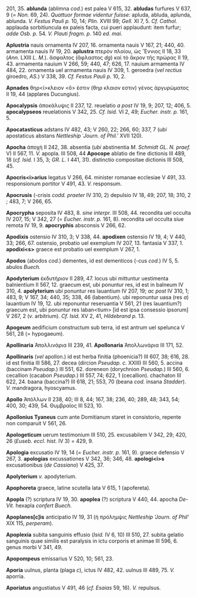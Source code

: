 201, 35. **ablunda** (ablimna *cod.*) est palea V 615, 32. **abludas**
furfures V 637, 9 (= *Non.* 69, 24). *Quattuor formae videntur fuisse:*
apluda, abluda, aplunda, ablunda. *V. Festus Pauli p.* 10, 14; *Plin.*
XVIII 99; *Gell.* XI 7, 5. *Cf. Cathol.* applauda sorbitiuncula ex
paleis facta, cui pueri applaudunt: item furfur; *adde Osb. p.* 54.
*V. Plauti fragm. p.* 140 *ed. mai.*

**Aplustria** nauis ornamenta IV 207, 16. ornamenta nauis V 167, 21;
440, 40. armamenta nauis IV 19, 20. **aplustra** πτερὸν πλοίου, ὡς
Ἔννιος II 18, 33 (*Ann.* LXIII *L. M.*). ἄσφαλτος (ἄφλαστος *dg*) καὶ
τὸ ἄκρον τῆς πρώρας II 19, 43. armamenta nauium V 266, 59; 440, 47; 626,
17. nauium armamenta IV 484, 22. ornamenta uel armamenta nauis IV
309, 1. geroedra (*vel rectius* giroedro, *AS.*) V 338, 39. *Cf.*
*Festus Pauli p.* 10, 2.

**Apnades** θηρ\<ί\>κλειον \<ὅ\> ἐστιν (θηρ κλαιον εστιν) γένος
ἀργυρώματος II 19, 44 (applares Ducungius).

**Apocalypsis** ἀποκάλυψις II 237, 12. reuelatio *a post* IV 19, 9; 207,
12; 406, 5. **apocalypseos** reuelationis V 342, 25. *Cf. Isid.* VI 2,
49; *Eucher. instr. p.* 161, 5.

**Apocatasticus** adstans IV 482, 43; V 260, 22; 266, 60; 337, 7 (*ubi*
apostaticus abstans *Nettleship* ῾*Journ. of Phil.'* XVII 120).

**Apocha** ἀποχή II 242, 38. absentia (*ubi* abstinentia *M. Schmidt
GL. N. praef.* V) II 567, 11. *V.* apopla.
IIΙ 508, 44
**Apocope** ablatio de fine dictionis III 489, 18 (*cf. Isid.* I 35, 3;
*GR. L.* I 441, 31). distinctio compositae dictionis III 508, 45.

**Apocris\<i\>arius** legatus V 266, 64. minister romanae ecclesiae V
491, 33. responsionum portitor V 491, 43. *V.* responsum.

**Apocrusis** (-crisis *codd. praeter* IV 310, 2) depulsio IV 18, 49;
207, 18; 310, 2 ; 483, 7; V 266, 65.

**Apocrypha** seposita IV 483, 8. *sine interpr.* III 508, 44. recondita
uel occulta IV 207, 15; V 342, 27 (= *Eucher. instr. p.* 161, 8).
recondita uel occulta siue remota IV 19, 9. **apocryphis** absconsis V
266, 62.

**Apodixis** ostensio IV 310, 3; V 338, 44. **apodixen** ostensio IV 19,
4; V 440, 33; 266, 67. ostensio, probatio uel exemplum IV 207, 13.
fantasia V 337, 1. **apodixi\<s\>** graece est probatio uel exemplum V
267, 1.

**Apodos** (abodos *cod.*) dementes, id est dementicos (-cus *cod.*) IV
5, 5. abulos *Buech.*

**Apodyterium** ἐκδυτήριον II 289, 47. locus ubi mittuntur uestimenta
balnientium II 567, 12. graecum est, ubi ponuntur res, id est in balneum
IV 310, 4. **apolyterium** ubi ponuntur res lauantium IV 207, 19; *ac
post* IV 310, 1; 483, 9; V 167, 34; 440, 35; 338, 46 (labentium). ubi
reponuntur uasa (res *a*) lauantium IV 19, 12. ubi reponuntur
reseruantia V 561, 21 (res lauantium?) graecum est, ubi ponuntur res
laban\<tium\> [id est ipsa consessio ipsorum] V 267, 2 (*v.*
arbitrium). *Cf. Isid.* XV 2, 41, *Hildebrand p.* 13.

**Apogeum** aedificium constructum sub terra, id est antrum uel spelunca
V 561, 28 (= hypogaeum).

**Apollinaria** Ἀπολλινάρια III 239, 41. **Apollonaria** Ἀπολλωνάρια III
171, 52.

**Apollinaris** (*vel* apollon.) id est herba finitia (phoenicia?) III
607, 38; 616, 28. id est finitia III 586, 27. decea (dircion *Pseudap.*
*c.* XXIII) III 560, 5. accina (baccinam *Pseudap.*) III 551, 62.
doreneon (dorychnion *Pseudap.*) III 560, 6. cecallion (cacabon
*Pseudap.*) III 557, 74; 622, 1 (cecallion). chachaton III 622, 24.
baana (baccina?) III 618, 21; 553, 70 (beana *cod.* insana *Stadder*).
*V.* mandragora, hyoscyamus.

**Apollo** Ἀπόλλων II 238, 40; III 8, 44; 167, 38; 236, 40; 289, 48;
343, 54; 400, 30; 439, 54. Θυμβραῖος III 523, 10.

**Apollonius Tyaneus** cum ante Domitianum staret in consistorio,
repente non comparuit V 561, 26.

**Apologeticum** uerum testimonium III 510, 25. excusabilem V 342, 29;
420, 26 (*Euseb. eccl. hist.* IV 3) = 429, 9.

**Apologia** excusatio IV 19, 14 (= *Eucher. instr. p.* 161, 9).
graece defensio V 267, 3. **apologias** excussationes V 342, 36; 346,
48. **apologi\<i\>s** excusationibus (*de Cassiano*) V 425, 37.

**Apolyterium** *v.* apodyterium.

**Apophoreta** graece, latine scutella lata V 615, 1 (apofereta).

**Apopla** (?) scriptura IV 19, 30. **apoplea** (?) scriptura V 440, 44.
apocha *De-Vit.* hexapla *confert Buech.*

**Apoplanes[c]is** anticipatio IV 19, 31 (ἡ πρόλημψις *Nettleship
'Journ. of Phil'* XIX 115, *perperam*).

**Apoplexia** subita sanguinis effusio (*Isid.* IV 6, 10) III 510, 27.
subita gelatio sanguinis quae similis est paralysis in ictu corporis et
animae III 596, 6. genus morbi V 341, 49.

**Apopompeus** emissarius V 520, 10; 561, 23.

**Aporia** uulnus, planta (plaga *c*), ictus IV 482, 42. uulnus III 489,
75. *V.* aporria.

**Aporiatus** angustiatus V 491, 46 (*cf. Esaias* 59, 16). *V.*
repulsus.
